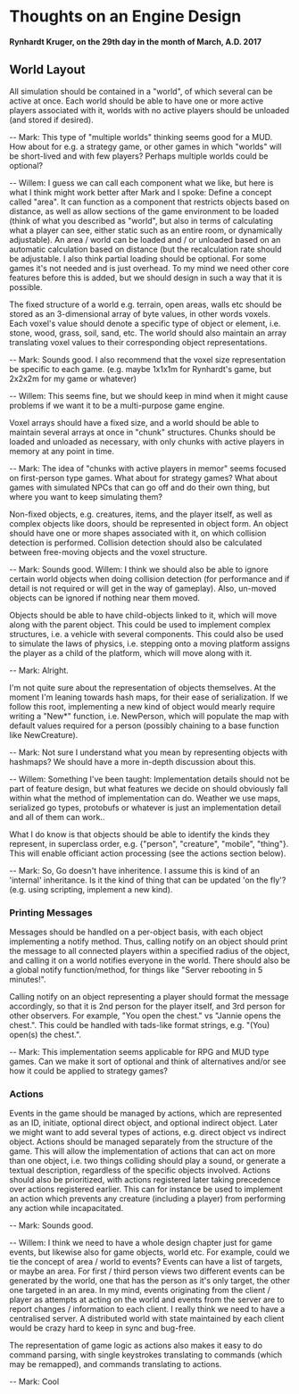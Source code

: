 # Thoughts on an Engine Design
#### Rynhardt Kruger, on the 29th day in the month of March, A.D. 2017

## World Layout

All simulation should be contained in a "world", of which several can be active at once. Each world should be able to have one or more active players associated with it, worlds with no active players should be unloaded (and stored if desired).

-- Mark: This type of "multiple worlds" thinking seems good for a MUD. How about for e.g. a strategy game, or other games in which "worlds" will be short-lived and with few players? Perhaps multiple worlds could be optional? 

-- Willem: I guess we can call each component what we like, but here is what I
think might work better after Mark and I spoke:
Define a concept called "area". It can function as a component that
restricts objects based on distance, as well as allow sections of the
game environment to be loaded (think of what you described as "world",
but also in terms of calculating what a player can see, either static
such as an entire room, or dynamically adjustable).
An area / world can be loaded and / or unloaded based on an automatic
calculation based on distance (but the recalculation rate should be
adjustable.
I also think partial loading should be optional. For some games it's
not needed and is just overhead. To my mind we need other core
features before this is added, but we should design in such a way that
it is possible.

The fixed structure of a world e.g. terrain, open areas, walls etc should be stored as an 3-dimensional array of byte values, in other words voxels. Each voxel's value should denote a specific type of object or element, i.e. stone, wood, grass, soil, sand, etc. The world should also maintain an array translating voxel values to their corresponding object representations.

-- Mark: Sounds good. I also recommend that the voxel size representation be specific to each game. (e.g. maybe 1x1x1m for Rynhardt's game, but 2x2x2m for my game or whatever)

-- Willem: This seems fine, but we should keep in mind when it might cause
problems if we want it to be a multi-purpose game engine.

Voxel arrays should have a fixed size, and a world should be able to maintain several arrays at once in "chunk" structures. Chunks should be loaded and unloaded as necessary, with only chunks with active players in memory at any point in time.

-- Mark: The idea of "chunks with active players in memor" seems focused on first-person type games. What about for strategy games? What about games with simulated NPCs that can go off and do their own thing, but where you want to keep simulating them?

Non-fixed objects, e.g. creatures, items, and the player itself, as well as complex objects like doors, should be represented in object form. An object should have one or more shapes associated with it, on which collision detection is performed. Collision detection should also be calculated between free-moving objects and the voxel structure.

-- Mark: Sounds good.
Willem: I  think we should also be able to ignore certain world objects when
doing collision detection (for performance and if detail is not
required or will get in the way of gameplay). Also, un-moved objects
can be ignored if nothing near them moved.

Objects should be able to have child-objects linked to it, which will move along with the parent object. This could be used to implement complex structures, i.e. a vehicle with several components. This could also be used to simulate the laws of physics, i.e. stepping onto a moving platform assigns the player as a child of the platform, which will move along with it.

-- Mark: Alright.

I'm not quite sure about the representation of objects themselves. At the moment I'm leaning towards hash maps, for their ease of serialization. If we follow this root, implementing a new kind of object would mearly require writing a "New*" function, i.e. NewPerson, which will populate the map with default values required for a person (possibly chaining to a base function like NewCreature).

-- Mark: Not sure I understand what you mean by representing objects with hashmaps? We should have a more in-depth discussion about this.

-- Willem: Something I've been taught: Implementation details should not be part
of feature design, but what features we decide on should obviously
fall within what the method of implementation can do. Weather we use
maps, serialized go types, protobufs or whatever is just an
implementation detail and all of them can work..

What I do know is that objects should be able to identify the kinds they represent, in superclass order, e.g. {"person", "creature", "mobile", "thing"}. This will enable officiant action processing (see the actions section below).

-- Mark: So, Go doesn't have inheritence. I assume this is kind of an 'internal' inheritance. Is it the kind of thing that can be updated 'on the fly'? (e.g. using scripting, implement a new kind).

### Printing Messages

Messages should be handled on a per-object basis, with each object implementing a notify method. Thus, calling notify on an object should print the message to all connected players within a specified radius of the object, and calling it on a world notifies everyone in the world. There should also be a global notify function/method, for things like "Server rebooting in 5 minutes!".

Calling notify on an object representing a player should format the message accordingly, so that it is 2nd person for the player itself, and 3rd person for other observers. For example, "You open the chest." vs "Jannie opens the chest.". This could be handled with tads-like format strings, e.g. "(You) open(s) the chest.".

-- Mark: This implementation seems applicable for RPG and MUD type games. Can we make it sort of optional and think of alternatives and/or see how it could be applied to strategy games?

### Actions

Events in the game should be managed by actions, which are represented as an ID, initiate, optional direct object, and optional indirect object. Later we might want to add several types of actions, e.g. direct object vs indirect object. Actions should be managed separately from the structure of the game. This will allow the implementation of actions that can act on more than one object, i.e. two things colliding should play a sound, or generate a textual description, regardless of the specific objects involved. Actions should also be prioritized, with actions registered later taking precedence over actions registered earlier. This can for instance be used to implement an action which prevents any creature (including a player) from performing any action while incapacitated.

-- Mark: Sounds good.

-- Willem: I think we need to have a whole design chapter just for game events,
but likewise also for game objects, world etc. For example, could we
tie the concept of area / world to events? Events can have a list of
targets, or maybe an area. For first / third person views two
different events can be generated by the world, one that has the
person as it's only target, the other one targeted in an area.
In my mind, events originating from the client / player as attempts at
acting on the world and events from the server are to report changes /
information to each client. I really think we need to have a
centralised server. A distributed world with state maintained by each
client would be crazy hard to keep in sync and bug-free.

The representation of game logic as actions also makes it easy to do command parsing, with single keystrokes translating to commands (which may be remapped), and commands translating to actions.

-- Mark: Cool
